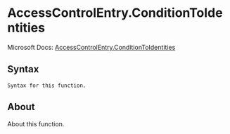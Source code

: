 ---
---

# AccessControlEntry.ConditionToIdentities

Microsoft Docs: [AccessControlEntry.ConditionToIdentities](https://docs.microsoft.com/en-us/powerquery-m/accesscontrolentry-conditiontoidentities)

## Syntax

```powerquery-m
Syntax for this function.
```

## About

About this function.

